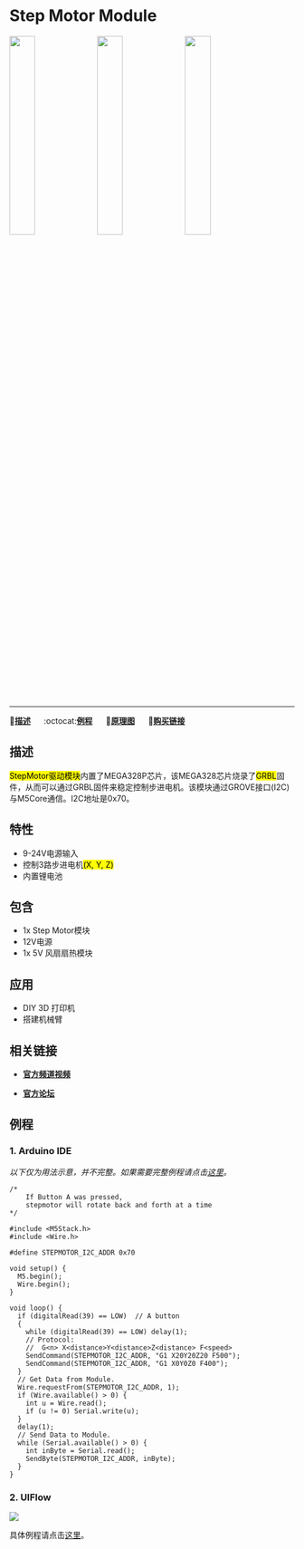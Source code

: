 # Step Motor Module

<img src="assets/img/product_pics/module/module_stepmotor_01.png" width="30%" height="30%"> <img src="assets/img/product_pics/module/module_stepmotor_02.png" width="30%" height="30%"> <img src="assets/img/product_pics/module/module_stepmotor_03.png" width="30%" height="30%">

<!-- <img src="assets/img/product_pics/module/module_stepmotor_04.png" width="30%" height="30%"> -->

***

:memo:**[描述](#描述)**&nbsp;&nbsp;&nbsp;&nbsp;&nbsp;&nbsp;:octocat:**[例程](#例程)**&nbsp;&nbsp;&nbsp;&nbsp;&nbsp;&nbsp;:electric_plug:**[原理图](#原理图)**&nbsp;&nbsp;&nbsp;&nbsp;&nbsp;&nbsp;🛒**[购买链接](https://item.taobao.com/item.htm?spm=a1z10.5-c.w4002-1172588093.61.501375f4xEgd84&id=572288296141)**

## 描述

<mark>StepMotor驱动模块</mark>内置了MEGA328P芯片，该MEGA328芯片烧录了<mark>GRBL</mark>固件，从而可以通过GRBL固件来稳定控制步进电机。该模块通过GROVE接口(I2C)与M5Core通信。I2C地址是0x70。

## 特性

-  9-24V电源输入
-  控制3路步进电机<mark>(X, Y, Z)</mark>
-  内置锂电池

## 包含

-  1x Step Motor模块
-  12V电源
-  1x 5V 风扇扇热模块

## 应用

-  DIY 3D 打印机
-  搭建机械臂

## 相关链接

- **[官方频道视频](https://i.youku.com/i/UNjE1ODA2MzE0OA==?spm=a2hzp.8253869.0.0)**

- **[官方论坛](http://forum.m5stack.com/)**

## 例程

### 1. Arduino IDE

*以下仅为用法示意，并不完整。如果需要完整例程请点击[这里](https://github.com/m5stack/stepmotor_module/tree/master/Example/Arduino)。*

```adrduino
/*
    If Button A was pressed,
    stepmotor will rotate back and forth at a time
*/

#include <M5Stack.h>
#include <Wire.h>

#define STEPMOTOR_I2C_ADDR 0x70

void setup() {
  M5.begin();
  Wire.begin();
}

void loop() {
  if (digitalRead(39) == LOW)  // A button
  {
    while (digitalRead(39) == LOW) delay(1);
    // Protocol:
    //  G<n> X<distance>Y<distance>Z<distance> F<speed>
    SendCommand(STEPMOTOR_I2C_ADDR, "G1 X20Y20Z20 F500");
    SendCommand(STEPMOTOR_I2C_ADDR, "G1 X0Y0Z0 F400");
  }
  // Get Data from Module.
  Wire.requestFrom(STEPMOTOR_I2C_ADDR, 1);
  if (Wire.available() > 0) {
    int u = Wire.read();
    if (u != 0) Serial.write(u);
  }
  delay(1);
  // Send Data to Module.
  while (Serial.available() > 0) {
    int inByte = Serial.read();
    SendByte(STEPMOTOR_I2C_ADDR, inByte);
  }
}
```

### 2. UIFlow

<img src="assets/img/product_pics/module/module_example/STEPMOTOR/example_module_stepmotor_01.png">

具体例程请点击[这里](https://github.com/m5stack/stepmotor_module/tree/master/Example/UIFlow)。

<!-- ## 原理图 -->
